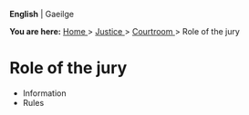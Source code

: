 **English** |  Gaeilge 

**You are here:** [ Home ](/en/) > [ Justice ](/en/justice/) > [ Courtroom
](/en/justice/courtroom/) > Role of the jury

#  Role of the jury

  * Information 
  * Rules 
